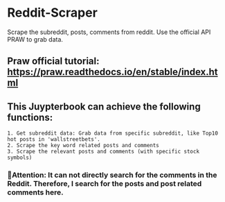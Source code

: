 # Reddit-Scraper
Scrape the subreddit, posts, comments from reddit. Use the official API PRAW to grab data.

## Praw official tutorial: https://praw.readthedocs.io/en/stable/index.html

## This Juypterbook can achieve the following functions:  
    1. Get subreddit data: Grab data from specific subreddit, like Top10 hot posts in 'wallstreetbets'.
    2. Scrape the key word related posts and comments
    3. Scrape the relevant posts and comments (with specific stock symbols)
    

### 🌟Attention: It can not directly search for the comments in the Reddit. Therefore, I search for the posts and post related comments here.
